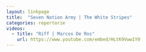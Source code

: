 ```yaml
---
layout: linkpage
title:  "Seven Nation Army | The White Stripes"
categories: repertorie
videos:
  - title: "Riff | Marcos De Ros"
    url: https://www.youtube.com/embed/HLtK9Vww1Y0
---
```

